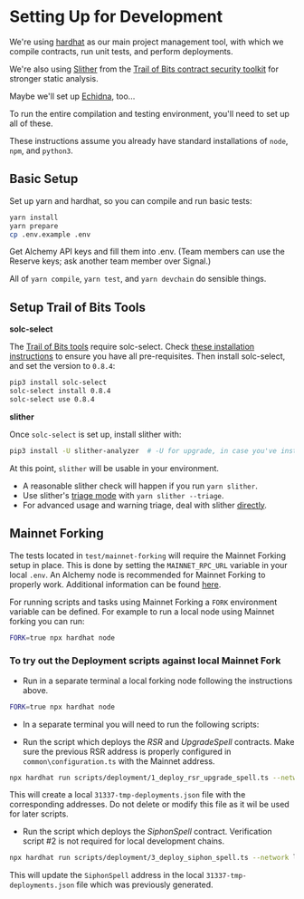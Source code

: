 # Setting Up for Development

We're using [hardhat](hardhat.org) as our main project management tool, with which we compile contracts, run unit tests, and perform deployments.

We're also using [Slither][] from the [Trail of Bits contract security toolkit][tob-suite] for stronger static analysis.

Maybe we'll set up [Echidna][], too...

To run the entire compilation and testing environment, you'll need to set up all of these.

[echidna]: https://github.com/crytic/echidna
[slither]: https://github.com/crytic/slither
[tob-suite]: https://blog.trailofbits.com/2018/03/23/use-our-suite-of-ethereum-security-tools/

These instructions assume you already have standard installations of `node`, `npm`, and `python3`.

## Basic Setup

Set up yarn and hardhat, so you can compile and run basic tests:

```bash
yarn install
yarn prepare
cp .env.example .env
```

Get Alchemy API keys and fill them into .env. (Team members can use the Reserve keys; ask another team member over Signal.)

All of `yarn compile`, `yarn test`, and `yarn devchain` do sensible things.

## Setup Trail of Bits Tools

**solc-select**

The [Trail of Bits tools][tob-suite] require solc-select. Check [these installation instructions](https://github.com/crytic/solc-select) to ensure you have all pre-requisites. Then install solc-select, and set the version to `0.8.4`:

```bash
pip3 install solc-select
solc-select install 0.8.4
solc-select use 0.8.4
```

**slither**

Once `solc-select` is set up, install slither with:

```bash
pip3 install -U slither-analyzer  # -U for upgrade, in case you've installed an old version.
```

At this point, `slither` will be usable in your environment.

- A reasonable slither check will happen if you run `yarn slither`.
- Use slither's [triage mode][] with `yarn slither --triage`.
- For advanced usage and warning triage, deal with slither [directly][slither usage].

[triage mode]: https://github.com/crytic/slither/wiki/Usage#triage-mode-1
[slither usage]: https://github.com/crytic/slither/wiki/Usage

## Mainnet Forking

The tests located in `test/mainnet-forking` will require the Mainnet Forking setup in place. This is done by setting the `MAINNET_RPC_URL` variable in your local `.env`. An Alchemy node is recommended for Mainnet Forking to properly work. Additional information can be found [here](https://hardhat.org/hardhat-network/guides/mainnet-forking.html).

For running scripts and tasks using Mainnet Forking a `FORK` environment variable can be defined. For example to run a local node using Mainnet forking you can run:

```bash
FORK=true npx hardhat node
```

### To try out the Deployment scripts against local Mainnet Fork

* Run in a separate terminal a local forking node following the instructions above.

```bash
FORK=true npx hardhat node
```

* In a separate terminal you will need to run the following scripts:

- Run the script which deploys the *RSR* and *UpgradeSpell* contracts. Make sure the previous RSR address is properly configured in `common\configuration.ts` with the Mainnet address. 

```bash
npx hardhat run scripts/deployment/1_deploy_rsr_upgrade_spell.ts --network localhost
```

This will create a local `31337-tmp-deployments.json` file with the corresponding addresses. Do not delete or modify this file as it wil be used for later scripts.

- Run the script which deploys the *SiphonSpell* contract. Verification script #2 is not required for local development chains.

```bash
npx hardhat run scripts/deployment/3_deploy_siphon_spell.ts --network localhost
```

This will update the `SiphonSpell` address in the local `31337-tmp-deployments.json` file which was previously generated.


